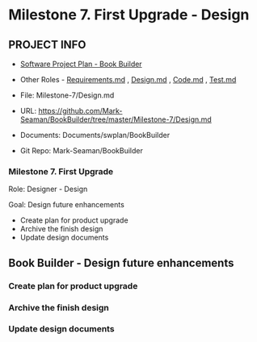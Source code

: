 # Milestone 7. First Upgrade - Design


## PROJECT INFO

* [Software Project Plan - Book Builder](../Index.md)

* Other Roles - [Requirements.md](Requirements.md)
, [Design.md](Design.md)
, [Code.md](Code.md)
, [Test.md](Test.md)



* File: Milestone-7/Design.md

* URL: https://github.com/Mark-Seaman/BookBuilder/tree/master/Milestone-7/Design.md

* Documents: Documents/swplan/BookBuilder

* Git Repo: Mark-Seaman/BookBuilder




### Milestone 7. First Upgrade



Role: Designer - Design

Goal: Design future enhancements

* Create plan for product upgrade
* Archive the finish design
* Update design documents



## Book Builder - Design future enhancements



### Create plan for product upgrade


### Archive the finish design


### Update design documents
